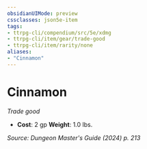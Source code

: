 ```yaml
---
obsidianUIMode: preview
cssclasses: json5e-item
tags:
- ttrpg-cli/compendium/src/5e/xdmg
- ttrpg-cli/item/gear/trade-good
- ttrpg-cli/item/rarity/none
aliases: 
- "Cinnamon"
---
```

# Cinnamon
*Trade good*  


- **Cost**: 2 gp
**Weight**: 1.0 lbs.

*Source: Dungeon Master's Guide (2024) p. 213*